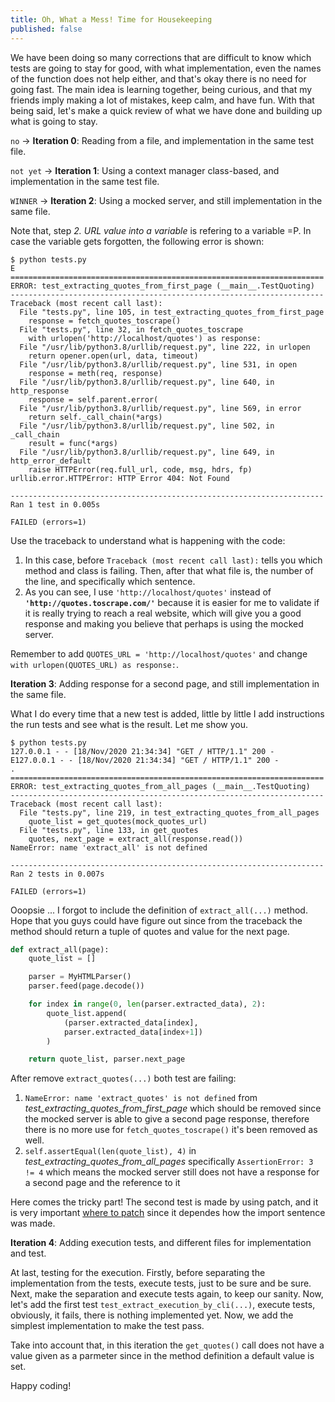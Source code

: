 ```yaml
---
title: Oh, What a Mess! Time for Housekeeping
published: false
---
```


We have been doing so many corrections that are difficult to know which tests are
going to stay for good, with what implementation, even the names of the function
does not help either, and that's okay there is no need for going fast. The main
idea is learning together, being curious, and that my friends imply making a lot 
of mistakes, keep calm, and have fun. With that being said, let's make a quick
review of what we have done and building up what is going to stay.

`no` -> **Iteration 0**: Reading from a file, and implementation in the same test file.

`not yet` -> **Iteration 1**: Using a context manager class-based, and implementation in the same test file.

`WINNER` -> **Iteration 2**: Using a mocked server, and still implementation in the same file.

Note that, step *2. URL value into a variable* is refering to a variable =P. In case
the variable gets forgotten, the following error is shown:

```
$ python tests.py
E
======================================================================
ERROR: test_extracting_quotes_from_first_page (__main__.TestQuoting)
----------------------------------------------------------------------
Traceback (most recent call last):
  File "tests.py", line 105, in test_extracting_quotes_from_first_page
    response = fetch_quotes_toscrape()
  File "tests.py", line 32, in fetch_quotes_toscrape
    with urlopen('http://localhost/quotes') as response:
  File "/usr/lib/python3.8/urllib/request.py", line 222, in urlopen
    return opener.open(url, data, timeout)
  File "/usr/lib/python3.8/urllib/request.py", line 531, in open
    response = meth(req, response)
  File "/usr/lib/python3.8/urllib/request.py", line 640, in http_response
    response = self.parent.error(
  File "/usr/lib/python3.8/urllib/request.py", line 569, in error
    return self._call_chain(*args)
  File "/usr/lib/python3.8/urllib/request.py", line 502, in _call_chain
    result = func(*args)
  File "/usr/lib/python3.8/urllib/request.py", line 649, in http_error_default
    raise HTTPError(req.full_url, code, msg, hdrs, fp)
urllib.error.HTTPError: HTTP Error 404: Not Found

----------------------------------------------------------------------
Ran 1 test in 0.005s

FAILED (errors=1)
```
Use the traceback to understand what is happening with the code:

1. In this case, before `Traceback (most recent call last):` tells you which method and class is failing. Then, after that what file is, the number of the line, and specifically which sentence.
2. As you can see, I use `'http://localhost/quotes'` instead of **`'http://quotes.toscrape.com/'`** because it is easier for me to validate if it is really trying to reach a real website, which will give you a good response and making you believe that perhaps is using the mocked server.

Remember to add `QUOTES_URL = 'http://localhost/quotes'` and change `with urlopen(QUOTES_URL) as response:`.

**Iteration 3**: Adding response for a second page, and still implementation in the same file.

What I do every time that a new test is added, little by little I add instructions
the run tests and see what is the result. Let me show you.

```
$ python tests.py
127.0.0.1 - - [18/Nov/2020 21:34:34] "GET / HTTP/1.1" 200 -
E127.0.0.1 - - [18/Nov/2020 21:34:34] "GET / HTTP/1.1" 200 -
.
======================================================================
ERROR: test_extracting_quotes_from_all_pages (__main__.TestQuoting)
----------------------------------------------------------------------
Traceback (most recent call last):
  File "tests.py", line 219, in test_extracting_quotes_from_all_pages
    quote_list = get_quotes(mock_quotes_url)
  File "tests.py", line 133, in get_quotes
    quotes, next_page = extract_all(response.read())
NameError: name 'extract_all' is not defined

----------------------------------------------------------------------
Ran 2 tests in 0.007s

FAILED (errors=1)
```

Ooopsie ... I forgot to include the definition of `extract_all(...)` method. Hope
that you guys could have figure out since from the traceback the method should
return a tuple of quotes and value for the next page.

```python
def extract_all(page):
    quote_list = []

    parser = MyHTMLParser()
    parser.feed(page.decode())

    for index in range(0, len(parser.extracted_data), 2):
        quote_list.append(
            (parser.extracted_data[index],
            parser.extracted_data[index+1])
        )

    return quote_list, parser.next_page
```

After remove `extract_quotes(...)` both test are failing:

1. `NameError: name 'extract_quotes' is not defined` from *test_extracting_quotes_from_first_page* which should be removed since the mocked server is able to give a second page response, therefore there is no more use for
`fetch_quotes_toscrape()` it's been removed as well.
2. `self.assertEqual(len(quote_list), 4)` in *test_extracting_quotes_from_all_pages* specifically `AssertionError: 3 != 4` which means the mocked server still does not have a response for a second page and the reference to it

Here comes the tricky part! The second test is made by using patch, and it is
very important [where to patch](https://docs.python.org/3.8/library/unittest.mock.html#where-to-patch)
since it dependes how the import sentence was made.

**Iteration 4**: Adding execution tests, and different files for implementation and test.

At last, testing for the execution. Firstly, before separating the implementation from
the tests, execute tests, just to be sure and be sure. Next, make the separation and
execute tests again, to keep our sanity. Now, let's add the first test `test_extract_execution_by_cli(...)`,
execute tests, obviously, it fails, there is nothing implemented yet. Now, we add the
simplest implementation to make the test pass.  

Take into account that, in this iteration the `get_quotes()` call does not have a
value given as a parmeter since in the method definition a default value is set.

Happy coding!
